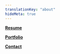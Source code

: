```yaml
---
translationKey: "about"
hideMeta: true
---
```


<div class="about-links">

**[Resume](/img/resume.pdf)**

**[Portfolio](/img/port.pdf)**

**[Contact](mailto:jbeili.amer@gmail.com)**

</div>
